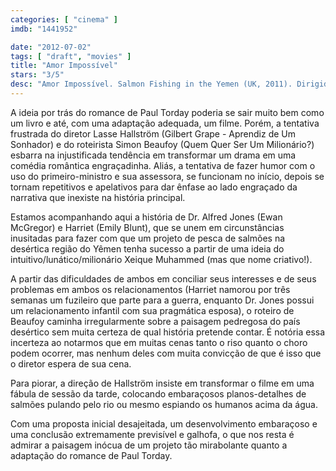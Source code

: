 ```yaml
---
categories: [ "cinema" ]
imdb: "1441952"

date: "2012-07-02"
tags: [ "draft", "movies" ]
title: "Amor Impossível"
stars: "3/5"
desc: "Amor Impossível. Salmon Fishing in the Yemen (UK, 2011). Dirigido por Lasse Hallström. Escrito por Simon Beaufoy, Paul Torday. Com Amr Waked, Emily Blunt, Catherine Steadman, Tom Mison, Ewan McGregor, Rachael Stirling, Kristin Scott Thomas, Tom Beard, Jill Baker."
---
```

A ideia por trás do romance de Paul Torday poderia se sair muito bem como um livro e até, com uma adaptação adequada, um filme. Porém, a tentativa frustrada do diretor Lasse Hallström (Gilbert Grape - Aprendiz de Um Sonhador) e do roteirista Simon Beaufoy (Quem Quer Ser Um Milionário?) esbarra na injustificada tendência em transformar um drama em uma comédia romântica engraçadinha. Aliás, a tentativa de fazer humor com o uso do primeiro-ministro e sua assessora, se funcionam no início, depois se tornam repetitivos e apelativos para dar ênfase ao lado engraçado da narrativa que inexiste na história principal.

Estamos acompanhando aqui a história de Dr. Alfred Jones (Ewan McGregor) e Harriet (Emily Blunt), que se unem em circunstâncias inusitadas para fazer com que um projeto de pesca de salmões na desértica região do Yêmen tenha sucesso a partir de uma ideia do intuitivo/lunático/milionário Xeique Muhammed (mas que nome criativo!).

A partir das dificuldades de ambos em conciliar seus interesses e de seus problemas em ambos os relacionamentos (Harriet namorou por três semanas um fuzileiro que parte para a guerra, enquanto Dr. Jones possui um relacionamento infantil com sua pragmática esposa), o roteiro de Beaufoy caminha irregularmente sobre a paisagem pedregosa do país desértico sem muita certeza de qual história pretende contar. É notória essa incerteza ao notarmos que em muitas cenas tanto o riso quanto o choro podem ocorrer, mas nenhum deles com muita convicção de que é isso que o diretor espera de sua cena.

Para piorar, a direção de Hallström insiste em transformar o filme em uma fábula de sessão da tarde, colocando embaraçosos planos-detalhes de salmões pulando pelo rio ou mesmo espiando os humanos acima da água.

Com uma proposta inicial desajeitada, um desenvolvimento embaraçoso e uma conclusão extremamente previsível e galhofa, o que nos resta é admirar a paisagem inócua de um projeto tão mirabolante quanto a adaptação do romance de Paul Torday.


